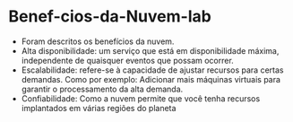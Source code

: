 # Benef-cios-da-Nuvem-lab
- Foram descritos os benefícios da nuvem.
- Alta disponibilidade: um serviço que está em disponibilidade máxima, independente de quaisquer eventos que possam ocorrer.
- Escalabilidade: refere-se à capacidade de ajustar recursos para certas demandas. Como por exemplo: Adicionar mais máquinas virtuais para garantir o processamento da alta demanda.
- Confiabilidade: Como a nuvem permite que você tenha recursos implantados em várias regiões do planeta
